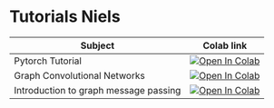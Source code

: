 # Tutorials Niels

| Subject | Colab link |
|---------|------------|
| Pytorch Tutorial | [![Open In Colab](https://colab.research.google.com/assets/colab-badge.svg)](https://colab.research.google.com/github/guacke/tutorials_niels/blob/master/Pytorch_tutorial.ipynb) |
| Graph Convolutional Networks | [![Open In Colab](https://colab.research.google.com/assets/colab-badge.svg)](https://colab.research.google.com/github/guacke/tutorials_niels/blob/master/Graph_Convolutional_network.ipynb) |
| Introduction to graph message passing | [![Open In Colab](https://colab.research.google.com/assets/colab-badge.svg)](https://colab.research.google.com/github/guacke/tutorials_niels/blob/master/Introduction_to_graph_message_passing.ipynb) |

